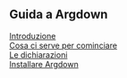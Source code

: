 <link rel="stylesheet" href="../assets/style.css">

## Guida a Argdown

[Introduzione](introduzione.md)  
[Cosa ci serve per cominciare](cominciare.md)  
[Le dichiarazioni](dichiarazioni.md)   
[Installare Argdown](installare.md)  
